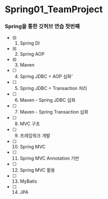 # Spring01_TeamProject
### Spring을 통한 깃허브 연습 첫번째

  
- [x] 1) Spring DI   
- [x] 2) Spring AOP
- [x] 3) Maven
- [ ] 4) Spring JDBC + AOP 심화'
- [ ] 5) Spring JDBC + Transaction 처리
- [ ] 6) Maven - Spring JDBC 심화
- [ ] 7) Maven - Spring Transaction 심화
- [ ] 8) MVC 구조
- [ ] 9) 프레임워크 개발
- [ ] 10) Spring MVC
- [ ] 11) Spring MVC Annotation 기반
- [ ] 12) Spring MVC 활용
- [ ] 13) MyBatis
- [ ] 14) JPA

